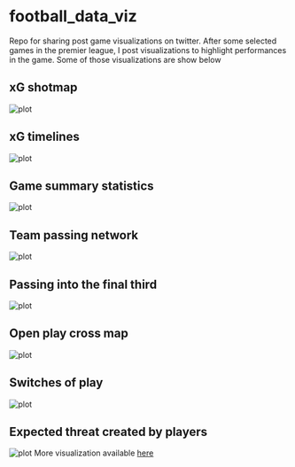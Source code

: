 # football_data_viz
Repo for sharing post game visualizations on twitter. After some selected games in the premier league, I post visualizations to highlight performances in the game. Some of those visualizations are show below 
## xG shotmap
![plot](./Charts/LFC/xg_map_cropped.png)
## xG timelines
![plot](./Charts/LFC/xg_timeline.png)
## Game summary statistics
![plot](./Charts/LFC/summary_table.png)
## Team passing network
![plot](./Charts/LFC/pass_map.png)
## Passing into the final third
![plot](./Charts/LFC/f3rd_pass_map.png)
## Open play cross map
![plot](./Charts/LFC/cross_map.png)
## Switches of play
![plot](./Charts/LFC/switch_map.png)
## Expected threat created by players
![plot](./Charts/LFC/xt_chart.png)
More visualization available [here](https://github.com/aappiah17/football_data_viz/tree/main/Charts/LFC)
